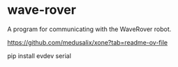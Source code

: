 # wave-rover
A program for communicating with the WaveRover robot.

https://github.com/medusalix/xone?tab=readme-ov-file

pip install evdev serial
